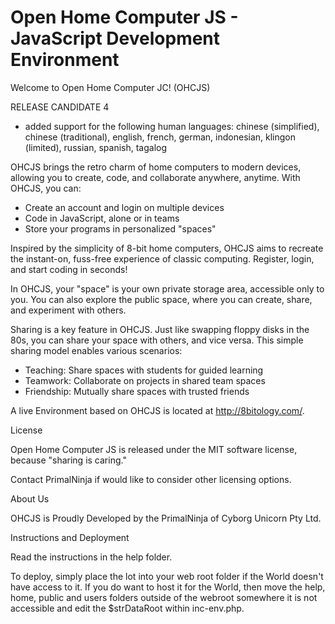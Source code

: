 # Open Home Computer JS - JavaScript Development Environment

Welcome to Open Home Computer JC! (OHCJS)

RELEASE CANDIDATE 4 

- added support for the following human languages: chinese (simplified), chinese (traditional), english, french, german, indonesian, klingon (limited), russian, spanish, tagalog

OHCJS brings the retro charm of home computers to modern devices, allowing you to create, code, and collaborate anywhere, anytime. With OHCJS, you can:

- Create an account and login on multiple devices
- Code in JavaScript, alone or in teams
- Store your programs in personalized "spaces"

Inspired by the simplicity of 8-bit home computers, OHCJS aims to recreate the instant-on, fuss-free experience of classic computing. Register, login, and start coding in seconds!

In OHCJS, your "space" is your own private storage area, accessible only to you. You can also explore the public space, where you can create, share, and experiment with others.

Sharing is a key feature in OHCJS. Just like swapping floppy disks in the 80s, you can share your space with others, and vice versa. This simple sharing model enables various scenarios:

- Teaching: Share spaces with students for guided learning
- Teamwork: Collaborate on projects in shared team spaces
- Friendship: Mutually share spaces with trusted friends

A live Environment based on OHCJS is located at http://8bitology.com/.

License

Open Home Computer JS is released under the MIT software license, because "sharing is caring."

Contact PrimalNinja if would like to consider other licensing options.

About Us

OHCJS is Proudly Developed by the PrimalNinja of Cyborg Unicorn Pty Ltd.

Instructions and Deployment

Read the instructions in the help folder.

To deploy, simply place the lot into your web root folder if the World doesn't have access to it.  If you do want to host it for the World, then move the help, home, public and users folders outside of the webroot somewhere it is not accessible and edit the $strDataRoot within inc-env.php.
